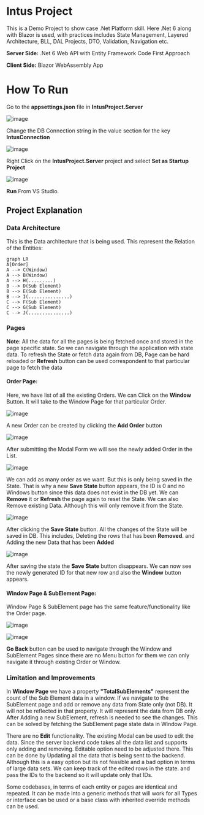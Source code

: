 # Intus Project

This is a Demo Project to show case .Net Platform skill. 
Here .Net 6 along with Blazor is used, with practices includes State Management, Layered Architecture, BLL, DAL Projects, DTO, Validation, Navigation etc.

**Server Side:**  .Net 6 Web API with Entity Framework Code First Approach

**Client Side:**  Blazor WebAssembly App


# How To Run

Go to the **appsettings.json** file in **IntusProject.Server**

![image](https://user-images.githubusercontent.com/8882310/227755417-78e02a25-a76d-4d64-aaf0-ab7ad50645da.png)

Change the DB Connection string in the value section for the key **IntusConnection**

![image](https://user-images.githubusercontent.com/8882310/227755443-495135a4-33ec-4b5e-bd72-52c6840adee2.png)

Right Click on the **IntusProject.Server** project and select **Set as Startup Project**

![image](https://user-images.githubusercontent.com/8882310/227755467-a27f4544-02a3-4668-a40c-23bc6c0cb2b1.png)

**Run** From VS Studio.

## Project Explanation
### Data Architecture
This is the Data architecture that is being used. This represent the Relation of the Entities:

```mermaid
graph LR
A[Order]
A --> C(Window)
A --> B(Window)
A --> H(.........)
B --> D(Sub Element)
B --> E(Sub Element)
B --> I(...............)
C --> F(Sub Element)
C --> G(Sub Element)
C --> J(...............)
``` 
### Pages
**Note**: All the data for all the pages is being fetched once and stored in the page specific state. So we can navigate through the application with state data. 
To refresh the State or fetch data again from DB, Page can be hard reloaded or **Refresh** button can be used correspondent to that particular page to fetch the data
#### Order Page:
Here, we have list of all the existing Orders.
We can Click on the **Window** Button. It will take to the Window Page for that particular Order.

![image](https://user-images.githubusercontent.com/8882310/227756910-2a40a132-d33d-4b59-9da4-a40600f35e86.png)

A new Order can be created by clicking the **Add Order** button

![image](https://user-images.githubusercontent.com/8882310/227757922-d0940e5d-604b-4f86-93a0-c242523cfdf6.png)

After submitting the Modal Form we will see the newly added Order in the List.

![image](https://user-images.githubusercontent.com/8882310/227756953-30ebaada-b6c6-49dd-a164-3a9925c67d61.png)

We can add as many order as we want.
But this is only being saved in the State. That is why a new **Save State** button appears, the ID is 0 and no Windows button since this data does not exist in the DB yet.
We can **Remove** it or **Refresh** the page again to reset the State.
We can also Remove existing Data. Although this will only remove it from the State.

![image](https://user-images.githubusercontent.com/8882310/227757164-dd052791-67e6-4050-9631-a3a473878ac6.png)

After clicking the **Save State** button. All the changes of the State will be saved in DB. This includes, Deleting the rows that has been **Removed**. and Adding the new Data that has been **Added**

![image](https://user-images.githubusercontent.com/8882310/227757200-322ec348-c951-4359-a03d-7cf664ea03cb.png)

After saving the state the **Save State** button disappears. We can now see the newly generated ID for that new row and also the **Window** button appears.
#### Window Page & SubElement Page:
Window Page & SubElement page has the same feature/functionality like the Order page.

![image](https://user-images.githubusercontent.com/8882310/227757283-c3b16d10-822f-487a-ab7a-a8c680903411.png)

![image](https://user-images.githubusercontent.com/8882310/227757291-046f4e4f-3b3f-4284-8585-b83f9ce12775.png)

**Go Back** button can be used to navigate through the Window and SubElement Pages since there are no Menu button for them we can only navigate it through existing Order or Window.

### Limitation and Improvements
In **Window Page** we have a property **"TotalSubElements"** represent the count of the Sub Element data in a window. If we navigate to the SubElement page and add or remove any data from State only (not DB). It will not be reflected in that property. It will represent the data from DB only. After Adding a new SubElement, refresh is needed to see the changes. This can be solved by fetching the SubElement page state data in Window Page.

There are no **Edit** functionality. The existing Modal can be used to edit the data.
Since the server backend code takes all the data list and supports only adding and removing. Editable option need to be adjusted there. This can be done by Updating all the data that is being sent to the backend. Although this is a easy option but its not feasible and a bad option in terms of large data sets. We can keep track of the edited rows in the state. and pass the IDs to the backend so it will update only that IDs.

Some codebases, in terms of each entity or pages are identical and repeated. It can be made into a generic methods that will work for all Types or interface can be used or a base class with inherited override methods can be used.

